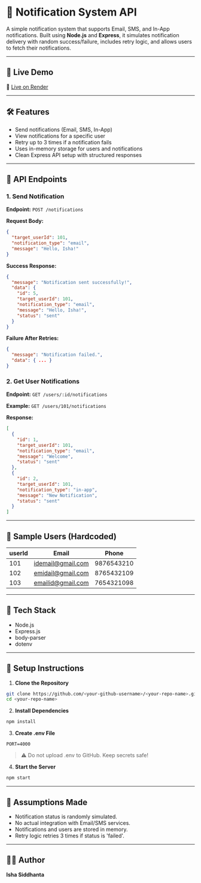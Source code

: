 # 📣 Notification System API

A simple notification system that supports Email, SMS, and In-App notifications. Built using **Node.js** and **Express**, it simulates notification delivery with random success/failure, includes retry logic, and allows users to fetch their notifications.

---

## 🚀 Live Demo

🔗 [Live on Render](https://notification-system-api.onrender.com)

---

## 🛠️ Features

* Send notifications (Email, SMS, In-App)
* View notifications for a specific user
* Retry up to 3 times if a notification fails
* Uses in-memory storage for users and notifications
* Clean Express API setup with structured responses

---

## 📌 API Endpoints

### 1. **Send Notification**

**Endpoint:** `POST /notifications`

**Request Body:**

```json
{
  "target_userId": 101,
  "notification_type": "email",
  "message": "Hello, Isha!"
}
```

**Success Response:**

```json
{
  "message": "Notification sent successfully!",
  "data": {
    "id": 5,
    "target_userId": 101,
    "notification_type": "email",
    "message": "Hello, Isha!",
    "status": "sent"
  }
}
```

**Failure After Retries:**

```json
{
  "message": "Notification failed.",
  "data": { ... }
}
```

### 2. **Get User Notifications**

**Endpoint:** `GET /users/:id/notifications`

**Example:** `GET /users/101/notifications`

**Response:**

```json
[
  {
    "id": 1,
    "target_userId": 101,
    "notification_type": "email",
    "message": "Welcome",
    "status": "sent"
  },
  {
    "id": 2,
    "target_userId": 101,
    "notification_type": "in-app",
    "message": "New Notification",
    "status": "sent"
  }
]
```

---

## 🪪 Sample Users (Hardcoded)

| userId | Email                                         | Phone      |
| ------ | --------------------------------------------- | ---------- |
| 101    | [idemail@gmail.com](mailto:idemail@gmail.com) | 9876543210 |
| 102    | [emidail@gmail.com](mailto:emidail@gmail.com) | 8765432109 |
| 103    | [emailid@gmail.com](mailto:emailid@gmail.com) | 7654321098 |

---

## 🧰 Tech Stack

* Node.js
* Express.js
* body-parser
* dotenv

---

## 📝 Setup Instructions

1. **Clone the Repository**

```bash
git clone https://github.com/<your-github-username>/<your-repo-name>.git
cd <your-repo-name>
```

2. **Install Dependencies**

```bash
npm install
```

3. **Create .env File**

```env
PORT=4000
```

> ⚠️ Do not upload .env to GitHub. Keep secrets safe!

4. **Start the Server**

```bash
npm start
```

---

## 🧠 Assumptions Made

* Notification status is randomly simulated.
* No actual integration with Email/SMS services.
* Notifications and users are stored in memory.
* Retry logic retries 3 times if status is 'failed'.
---

## 👩‍💼 Author

**Isha Siddhanta**
